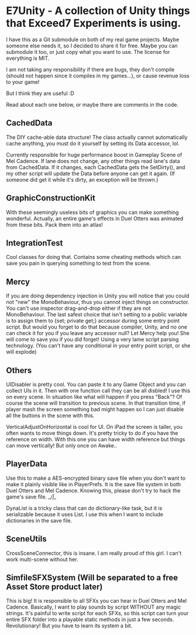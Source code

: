 # E7Unity - A collection of Unity things that Exceed7 Experiments is using.

I have this as a Git submodule on both of my real game projects. Maybe someone else needs it, so I decided to share it for free. Maybe you can submodule it too, or just copy what you want to use. The license for everything is MIT.

I am not taking any responsibility if there are bugs, they don't compile (should not happen since it compiles in my games...), or cause revenue loss to your game!

But I think they are useful :D

Read about each one below, or maybe there are comments in the code.

## CachedData

The DIY cache-able data structure! The class actually cannot automatically cache anything, you must do it yourself by setting its Data accessor, lol.

Currently responsible for huge performance boost in Gameplay Scene of Mel Cadence. If lane does not change, any other things read lane's data from CachedData. If it changes, each CachedData gets the SetDirty(), and my other script will update the Data before anyone can get it again. (If someone did get it while it's dirty, an exception will be thrown.)

## GraphicConstructionKit

With these seemingly useless bits of graphics you can make something wonderful. Actually, an entire game's effects in Duel Otters was animated from these bits. Pack them into an atlas!

## IntegrationTest

Cool classes for doing that. Contains some cheating methods which can save you pain in querying something to test from the scene.

## Mercy

If you are doing dependency injection in Unity you will notice that you could not "new" the MonoBehaviour, thus you cannot inject things on constructor. You can't use inspector drag-and-drop either if they are not MonoBehaviour. The last safest choice that isn't setting to a public variable is to assign them to {set; private get;} accessor during some entry point script. But would you forget to do that because compiler, Unity, and no one can check it for you if you leave any accessor null? Let Mercy help you! She will come to save you if you did forget! Using a very lame script parsing technology. (You can't have any conditional in your entry point script, or she will explode)

## Others

UIDisabler is pretty cool. You can paste it to any Game Object and you can collect UIs in it. Then with one function call they can be all disbled! I use this on every scene. In situation like what will happen if you press "Back"? Of course the scene will transition to previous scene. In that transition time, if player mash the screen something bad might happen so I can just disable all the buttons in the scene with this.

VerticalAdjustOnHorizontal is cool for UI. On iPad the screen is taller, you often wants to move things down. It's pretty tricky to do if you have the reference on width. With this one you can have width reference but things can move vertically! But only once on Awake..

## PlayerData

Use this to make a AES-encrypted binary save file when you don't want to make it plainly visible like in PlayerPrefs. It is the save file system in both Duel Otters and Mel Cadence. Knowing this, please don't try to hack the game's save file. __/|\__

DynaList is a tricky class that can do dictionary-like task, but it is serializable because it uses List<T>. I use this when I want to include dictionaries in the save file.

## SceneUtils 

CrossSceneConnector, this is insane. I am really proud of this girl. I can't work multi-scene without her.

## SimfileSFXSystem (Will be separated to a free Asset Store product later)

This is big! It is responsible to all SFXs you can hear in Duel Otters and Mel Cadence. Basically, I want to play sounds by script WITHOUT any magic strings. It's painful to write script for each SFXs, so this script can turn your entire SFX folder into a playable static methods in just a few seconds. Revolutionary! But you have to learn its system a bit.



